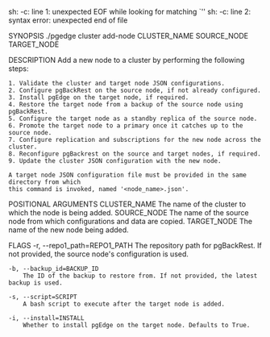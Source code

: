 sh: -c: line 1: unexpected EOF while looking for matching `''
sh: -c: line 2: syntax error: unexpected end of file

SYNOPSIS
    ./pgedge cluster add-node CLUSTER_NAME SOURCE_NODE TARGET_NODE <flags>

DESCRIPTION
    Add a new node to a cluster by performing the following steps:

    1. Validate the cluster and target node JSON configurations.
    2. Configure pgBackRest on the source node, if not already configured.
    3. Install pgEdge on the target node, if required.
    4. Restore the target node from a backup of the source node using pgBackRest.
    5. Configure the target node as a standby replica of the source node.
    6. Promote the target node to a primary once it catches up to the source node.
    7. Configure replication and subscriptions for the new node across the cluster.
    8. Reconfigure pgBackrest on the source and target nodes, if required.
    9. Update the cluster JSON configuration with the new node.

    A target node JSON configuration file must be provided in the same directory from which
    this command is invoked, named '<node_name>.json'.

POSITIONAL ARGUMENTS
    CLUSTER_NAME
        The name of the cluster to which the node is being added.
    SOURCE_NODE
        The name of the source node from which configurations and data are copied.
    TARGET_NODE
        The name of the new node being added.

FLAGS
    -r, --repo1_path=REPO1_PATH
        The repository path for pgBackRest. If not provided, the source node's configuration is used.
    
    -b, --backup_id=BACKUP_ID
        The ID of the backup to restore from. If not provided, the latest backup is used.
    
    -s, --script=SCRIPT
        A bash script to execute after the target node is added.
    
    -i, --install=INSTALL
        Whether to install pgEdge on the target node. Defaults to True.
    
